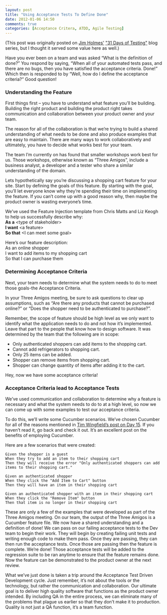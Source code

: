 ```yaml
---
layout: post
title: "Using Acceptance Tests To Define Done"
date: 2012-01-06 14:50
comments: true
categories: [Acceptance Critera, ATDD, Agile Testing]
---
```

(This post was originally posted on [Jim Holmes'](https://twitter.com/ajimholmes) ["31 Days of Testing"](http://frazzleddad.blogspot.com/2011/12/31-days-of-testing-kickoff.html) blog series,
but I thought it served some value here as well.)

Have you ever been on a team and was asked “What is the definition of done?” You respond by saying,
“When all of your automated tests pass, and there are no bugs, then you have satisfied the acceptance
criteria. Done!” Which then is responded to by “Well, how do I define the acceptance criteria?” Good question!

<!-- More -->
### Understanding the Feature

First things first – you have to understand what feature you’ll be building. Building the right product
and building the product right takes communication and collaboration between your product owner and your team.

The reason for all of the collaboration is that we’re trying to build a shared understanding of what needs
to be done and also produce examples that are easy to maintain. There are many ways to work collaboratively
and ultimately, you have to decide what works best for your team.

The team I’m currently on has found that smaller workshops work best for us. Those workshops, otherwise
known as “Three Amigos”, include a business analyst, a developer and a tester who share a similar understanding of the domain.

Lets hypothetically say you’re discussing a shopping cart feature for your site. Start by defining the goals
of this feature. By starting with the goal, you’ll let everyone know why they’re spending their time
on implementing the feature. If you can’t come up with a good reason why, then maybe the product owner is wasting everyone’s time.

We’ve used the Feature Injection template from Chris Matts and Liz Keogh to help us successfully describe why: <br/>
**As a** &lt;type of stakeholder&gt;<br/>
**I want** &lt;a feature&gt;<br/>
**So that** &lt;I can meet some goal&gt;<br/>

Here’s our feature description:<br/>
As an online shopper<br/>
I want to add items to my shopping cart<br/>
So that I can purchase them<br/>

### Determining Acceptance Criteria

Next, your team needs to determine what the system needs to do to meet those goals-the Acceptance Criteria.

In your Three Amigos meeting, be sure to ask questions to clear up assumptions, such as “Are there any
products that cannot be purchased online?” or “Does the shopper need to be authenticated to purchase?”.

Remember, the scope of feature should be high level as we only want to identify what the application needs
to do and not how it’s implemented. Leave that part to the people that know how to design software. It was
determined by the team that the following are in scope:

  - Only authenticated shoppers can add items to the shopping cart.
  - Cannot add refrigerators to shopping cart.
  - Only 25 items can be added.
  - Shopper can remove items from shopping cart.
  - Shopper can change quantity of items after adding it to the cart.

Hey, now we have some acceptance criteria!

### Acceptance Criteria lead to Acceptance Tests

We’ve used communication and collaboration to determine why a feature is necessary and what the system needs
to do to at a high level, so now we can come up with some examples to test our acceptance criteria.

To do this, we’ll write some Cucumber scenarios. We’ve chosen Cucumber for all of the reasons mentioned
in [Tim Wingfield’s post on Day 15](http://frazzleddad.blogspot.com/2011/12/31-days-of-testingday-15-cucumber-is.html).
If you haven’t read it, go back and check it out. It’s an excellent post on the benefits of employing Cucumber.

Here are a few scenarios that were created:
```text
Given the shopper is a guest
When they try to add an item to their shopping cart
Then they will receive the error "Only authenticated shoppers can add items to their shopping cart."
```

```
Given an authenticated shopper
When they click the "Add Item to Cart" button
Then they will have an item in their shopping cart
```

```
Given an authenticated shopper with an item in their shopping cart
When they click the "Remove Item" button
Then that item is no longer in their shopping cart
```

These are only a few of the examples that were developed as part of the Three Amigos meeting.
On our team, the output of the Three Amigos is a Cucumber feature file. We now have a shared understanding
and a definition of done! We can pass on our failing acceptance tests to the Dev team to begin their work. They
will begin by creating failing unit tests and writing enough code to make them pass. Once they are passing, they
can then run the acceptance tests. Once those are passing then the feature is complete. We’re done! Those acceptance
tests will be added to the regression suite to be ran anytime to ensure that the feature remains done. Now the feature
can be demonstrated to the product owner at the next review.

What we’ve just done is taken a trip around the Acceptance Test Driven Development cycle. Just remember,
it’s not about the tools or the technology, but rather the communication and collaboration. Our ultimate goal
is to deliver high quality software that functions as the product owner intended. By including QA in the entire process,
we can eliminate many of the problems that plague us earlier so that they don’t make it to production. Quality
is not just a QA function, it’s a team function.
